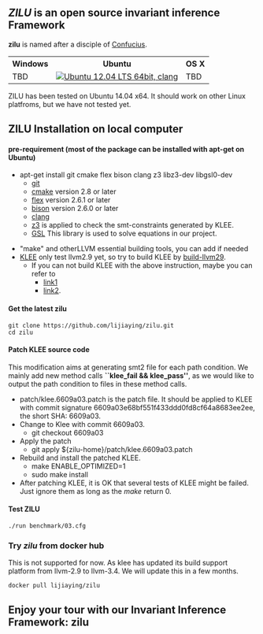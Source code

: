 ## *ZILU* is an open source invariant inference Framework
__zilu__ is named after a disciple of [Confucius](https://en.wikipedia.org/wiki/Confucius).

<table>
	<tr>
		<th>Windows</th><th>Ubuntu</th><th>OS X</th>
	</tr>
		<td>TBD</td>
		<td><a href="https://travis-ci.org/lijiaying/ZILU"><img src="https://travis-ci.org/lijiaying/ZILU.svg?branch=master" title="Ubuntu 12.04 LTS 64bit, clang"/></a></td>
		<td>TBD</td>
	</tr>
</table>

ZILU has been tested on Ubuntu 14.04 x64. It should work on other Linux platfroms, but we have not tested yet.

## ZILU Installation on local computer
#### pre-requirement (most of the package can be installed with apt-get on Ubuntu)
- apt-get install git cmake flex bison clang z3 libz3-dev libgsl0-dev
	- [git](https://git-scm.com/downloads)
	- [cmake](https://cmake.org/) version 2.8 or later
	- [flex](https://github.com/westes/flex) version 2.6.1 or later
	- [bison](https://www.gnu.org/software/bison/) version 2.6.0 or later
	- [clang](http://clang.llvm.org/get_started.html)
	- [z3](https://github.com/Z3Prover/z3) is applied to check the smt-constraints generated by KLEE.
	- [GSL](http://www.gnu.org/software/gsl/) This library is used to solve equations in our project. 
<!---
	- apt-get install z3 libz3-dev
	- or from source:
```
	git clone https://github.com/Z3Prover/z3.git
	cd z3
	python contrib/cmake/bootstrap.py create
	mkdir build
	cd build
	cmake -G "Unix Makefiles" ../
	make -j
	sudo make install
```
	- apt-get install libgsl0-dev
--->
- "make" and otherLLVM essential building tools, you can add if needed
- [KLEE](https://klee.github.io/) only test llvm2.9 yet, so try to build KLEE by [build-llvm29](http://klee.github.io/releases/docs/v1.3.0/build-llvm29/). 
	- If you can not build KLEE with the above instruction, maybe you can refer to 
		- [link1](http://blog.opensecurityresearch.com/2014/07)
		- [link2](http://klee-dev.keeda.stanford.narkive.com/RqzseDmo/problems-when-compiling-klee-runtime).


#### Get the latest zilu
```
git clone https://github.com/lijiaying/zilu.git
cd zilu
```

#### Patch KLEE source code
This modification aims at generating smt2 file for each path condition.
We mainly add new method calls **``klee_fail && klee_pass''**, as we would like to output the path condition to files in these method calls.

- patch/klee.6609a03.patch is the patch file. It should be applied to KLEE with commit signature 6609a03e68bf551f433ddd0fd8cf64a8683ee2ee, the short SHA: 6609a03.
- Change to Klee with commit 6609a03. 
	- git checkout 6609a03
- Apply the patch 
	- git apply ${zilu-home}/patch/klee.6609a03.patch
- Rebuild and install the patched KLEE. 
	- make ENABLE\_OPTIMIZED=1
	- sudo make install
- After patching KLEE, it is OK that several tests of KLEE might be failed. Just ignore them as long as the _make_ return 0.

<!---
- for the latest klee version (up to July 16th, 2017), we also offer a patch as klee.patch
	- cd klee-project-home
	- git apply ${zilu-home}/klee.patch
	- make ENABLE_OPTIMIZED=1
	- sudo make install
--->


#### Test ZILU
```
./run benchmark/03.cfg
```

### Try *zilu* from docker hub
This is not supported for now. As klee has updated its build support platform from llvm-2.9 to llvm-3.4. We will update this in a few months.
```
docker pull lijiaying/zilu
```

## Enjoy your tour with our Invariant Inference Framework: zilu
